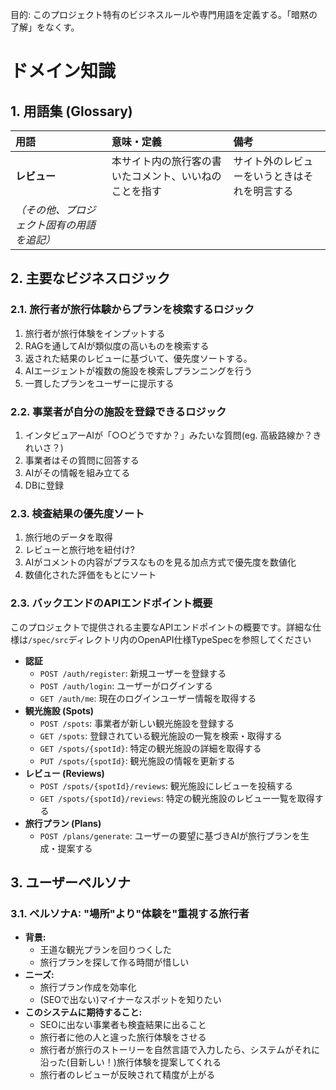 目的: このプロジェクト特有のビジネスルールや専門用語を定義する。「暗黙の了解」をなくす。
# ドメイン知識

## 1. 用語集 (Glossary)

| 用語 | 意味・定義 | 備考 |
| :--- | :--- | :--- |
| **レビュー** | 本サイト内の旅行客の書いたコメント、いいねのことを指す | サイト外のレビューをいうときはそれを明言する|
| *（その他、プロジェクト固有の用語を追記）* |  |  |

## 2. 主要なビジネスロジック

### 2.1. 旅行者が旅行体験からプランを検索するロジック
1. 旅行者が旅行体験をインプットする
2. RAGを通してAIが類似度の高いものを検索する
3. 返された結果のレビューに基づいて、優先度ソートする。
4. AIエージェントが複数の施設を検索しプランニングを行う
5. 一貫したプランをユーザーに提示する

### 2.2. 事業者が自分の施設を登録できるロジック
1. インタビュアーAIが「○○どうですか？」みたいな質問(eg. 高級路線か？きれいさ？)
2. 事業者はその質問に回答する
3. AIがその情報を組み立てる
4. DBに登録

### 2.3. 検査結果の優先度ソート
1. 旅行地のデータを取得
2. レビューと旅行地を紐付け?
3. AIがコメントの内容がプラスなものを見る加点方式で優先度を数値化
4. 数値化された評価をもとにソート

### 2.3. バックエンドのAPIエンドポイント概要
このプロジェクトで提供される主要なAPIエンドポイントの概要です。詳細な仕様は`/spec/src`ディレクトリ内のOpenAPI仕様TypeSpecを参照してください

- **認証**
  - `POST /auth/register`: 新規ユーザーを登録する
  - `POST /auth/login`: ユーザーがログインする
  - `GET /auth/me`: 現在のログインユーザー情報を取得する
- **観光施設 (Spots)**
  - `POST /spots`: 事業者が新しい観光施設を登録する
  - `GET /spots`: 登録されている観光施設の一覧を検索・取得する
  - `GET /spots/{spotId}`: 特定の観光施設の詳細を取得する
  - `PUT /spots/{spotId}`: 観光施設の情報を更新する
- **レビュー (Reviews)**
  - `POST /spots/{spotId}/reviews`: 観光施設にレビューを投稿する
  - `GET /spots/{spotId}/reviews`: 特定の観光施設のレビュー一覧を取得する
- **旅行プラン (Plans)**
  - `POST /plans/generate`: ユーザーの要望に基づきAIが旅行プランを生成・提案する

## 3. ユーザーペルソナ

### 3.1. ペルソナA: "場所"より"体験を"重視する旅行者
* **背景:** 
  - 王道な観光プランを回りつくした
  - 旅行プランを探して作る時間が惜しい
* **ニーズ:** 
  - 旅行プラン作成を効率化
  - (SEOで出ない)マイナーなスポットを知りたい
* **このシステムに期待すること:** 
  - SEOに出ない事業者も検査結果に出ること
  - 旅行者に他の人と違った旅行体験をさせる
  - 旅行者が旅行のストーリーを自然言語で入力したら、システムがそれに沿った(目新しい！)旅行体験を提案してくれる
  - 旅行者のレビューが反映されて精度が上がる
